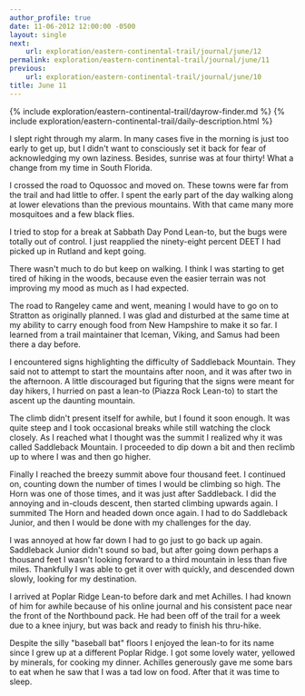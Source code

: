 ```yaml
---
author_profile: true
date: 11-06-2012 12:00:00 -0500
layout: single
next:
    url: exploration/eastern-continental-trail/journal/june/12
permalink: exploration/eastern-continental-trail/journal/june/11
previous:
    url: exploration/eastern-continental-trail/journal/june/10
title: June 11
---
```

{% include exploration/eastern-continental-trail/dayrow-finder.md %}
{% include exploration/eastern-continental-trail/daily-description.html %}

I slept right through my alarm. In many cases five in the morning is just too early to get up, but I didn't want to consciously set it back for fear of acknowledging my own laziness. Besides, sunrise was at four thirty! What a change from my time in South Florida.

I crossed the road to Oquossoc and moved on. These towns were far from the trail and had little to offer. I spent the early part of the day walking along at lower elevations than the previous mountains. With that came many more mosquitoes and a few black flies.

I tried to stop for a break at Sabbath Day Pond Lean-to, but the bugs were totally out of control. I just reapplied the ninety-eight percent DEET I had picked up in Rutland and kept going.

There wasn't much to do but keep on walking. I think I was starting to get tired of hiking in the woods, because even the easier terrain was not improving my mood as much as I had expected.

The road to Rangeley came and went, meaning I would have to go on to Stratton as originally planned. I was glad and disturbed at the same time at my ability to carry enough food from New Hampshire to make it so far. I learned from a trail maintainer that Iceman, Viking, and Samus had been there a day before.

I encountered signs highlighting the difficulty of Saddleback Mountain. They said not to attempt to start the mountains after noon, and it was after two in the afternoon. A little discouraged but figuring that the signs were meant for day hikers, I hurried on past a lean-to (Piazza Rock Lean-to) to start the ascent up the daunting mountain.

The climb didn't present itself for awhile, but I found it soon enough. It was quite steep and I took occasional breaks while still watching the clock closely. As I reached what I thought was the summit I realized why it was called Saddleback Mountain. I proceeded to dip down a bit and then reclimb up to where I was and then go higher.

Finally I reached the breezy summit above four thousand feet. I continued on, counting down the number of times I would be climbing so high. The Horn was one of those times, and it was just after Saddleback. I did the annoying and in-clouds descent, then started climbing upwards again. I summited The Horn and headed down once again. I had to do Saddleback Junior, and then I would be done with my challenges for the day.

I was annoyed at how far down I had to go just to go back up again. Saddleback Junior didn't sound so bad, but after going down perhaps a thousand feet I wasn't looking forward to a third mountain in less than five miles. Thankfully I was able to get it over with quickly, and descended down slowly, looking for my destination.

I arrived at Poplar Ridge Lean-to before dark and met Achilles. I had known of him for awhile because of his online journal and his consistent pace near the front of the Northbound pack. He had been off of the trail for a week due to a knee injury, but was back and ready to finish his thru-hike.

Despite the silly "baseball bat" floors I enjoyed the lean-to for its name since I grew up at a different Poplar Ridge. I got some lovely water, yellowed by minerals, for cooking my dinner. Achilles generously gave me some bars to eat when he saw that I was a tad low on food. After that it was time to sleep.
